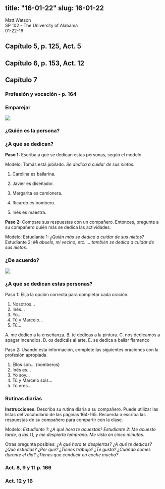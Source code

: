 title: "16-01-22"
slug: 16-01-22
---
Matt Watson  
SP 102 - The University of Alabama  
01-22-16  

## Capítulo 5, p. 125, Act. 5

## Capítulo 6, p. 153, Act. 12

## Capítulo 7

### Profesión y vocación - p. 164

### Emparejar

![](images/01-22-16Act1.png)

### ¿Quién es la persona?

### ¿A qué se dedican?

**Paso 1:** Escriba a qué se dedican estas personas, según el modelo. 

Modelo: Tomás está jubilado.
*Se dedica a cuidar de sus nietos.* 

1. Carolina es bailarina.


2. Javier es diseñador.


3. Margarita es camionera.


4. Ricardo es bombero.


5. Inés es maestra.


**Paso 2:** Compare sus respuestas con un compañero. Entonces, pregunte a su compañero quién más se dedica las actividades.

Modelo:
Estudiante 1: *¿Quién más se dedica a cuidar de sus nietos?*  
Estudiante 2: *Mi abuelo, mi vecino, etc. … también se dedica a cuidar de sus nietos.*

### ¿De acuerdo?

![](images/01-22-16Act2.png)

### ¿A qué se dedican estas personas?

Paso 1: Elija la opción correcta para completar cada oración.

 
1. Nosotros...
2. Inés...
3. Yo...
4. Tú y Marcelo...
5. Tú...

A. me dedico a la enseñanza.
B. te dedicas a la pintura.
C. nos dedicamos a apagar incendios.
D. os dedicáis al arte.
E. se dedica a bailar flamenco 

Paso 2: Usando esta información, complete las siguientes oraciones con la profesión apropiada.

1. Ellos son... (bomberos)
2. Inés es...
3. Yo soy...
4. Tú y Marcelo sois...
5. Tú eres...

### Rutinas diarias

**Instrucciones:** Describa su rutina diaria a su compañero. Puede utilizar las listas del vocabulario de las páginas 164-165. Recuerda o escriba las respuestas de su compañero para compartir con la clase.

Modelo:
*Estudiante 1: ¿A qué hora te acuestas?*
*Estudiante 2: Me acuesto tarde, a las 11, y me despierto temprano. Me visto en cinco minutos.*

Otras pregunta posibles:
*¿A qué hora te despiertas?*
*¿A qué te dedicas?*
*¿Qué estudias? ¿Por qué?* 
*¿Tienes trabajo? ¿Te gusta?* 
*¿Cuándo comes durante el día?* 
*¿Tienes que conducir en coche mucho?*

### Act. 8, 9 y 11 p. 166

### Act. 12 y 16
